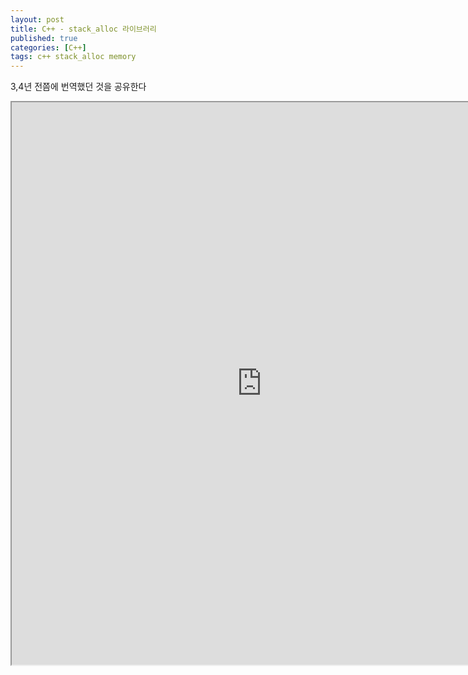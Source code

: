 ```yaml
---
layout: post
title: C++ - stack_alloc 라이브러리
published: true
categories: [C++]
tags: c++ stack_alloc memory
---
```

3,4년 전쯤에 번역했던 것을 공유한다  
  
<iframe width="800" height="900" src="https://docs.google.com/document/d/e/2PACX-1vQ9s8xLKLuLRi5LIVQzBdWYUgsiuuH1vna9dZOXAQumNtMkqZPHqw3UxcGCFUEZR91r8NURD2fFvnuk/pub?embedded=true"></iframe>
  